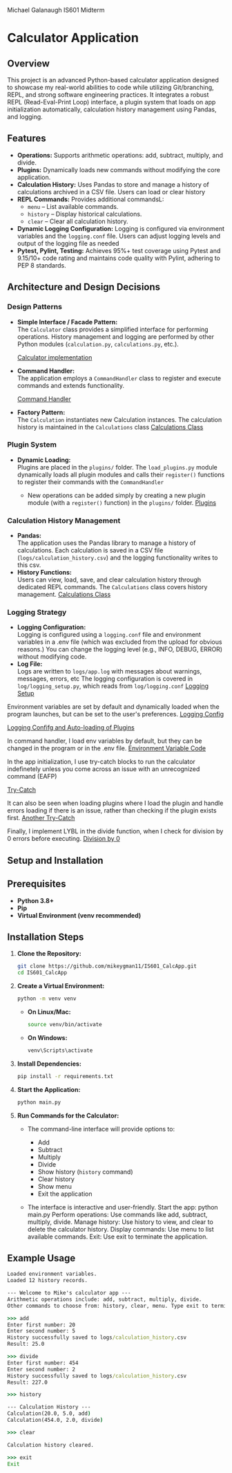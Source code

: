 Michael Galanaugh
IS601 Midterm

# Calculator Application

## Overview
This project is an advanced Python-based calculator application designed to showcase my real-world abilities to code while utilizing Git/branching, REPL, and strong software engineering practices.  It integrates a robust REPL (Read-Eval-Print Loop) interface, a plugin system that loads on app initialization automatically, calculation history management using Pandas, and logging.

## Features
- **Operations:** Supports arithmetic operations: add, subtract, multiply, and divide.
- **Plugins:** Dynamically loads new commands without modifying the core application.
- **Calculation History:** Uses Pandas to store and manage a history of calculations archived in a CSV file. Users can load or clear history
- **REPL Commands:** Provides additional commandsL:
  - `menu` – List available commands.
  - `history` – Display historical calculations.
  - `clear` – Clear all calculation history.
- **Dynamic Logging Configuration:** Logging is configured via environment variables and the `logging.conf` file. Users can adjust logging levels and output of the logging file as needed
- **Pytest, Pylint, Testing:** Achieves 95%+ test coverage using Pytest and 9.15/10+ code rating and maintains code quality with Pylint, adhering to PEP 8 standards.

## Architecture and Design Decisions

### Design Patterns
- **Simple Interface / Facade Pattern:**  
  The `Calculator` class provides a simplified interface for performing operations. History management and logging are performed by other Python modules (`calculation.py`, `calculations.py`, etc.).

  [Calculator implementation](https://github.com/mikeygman11/IS601_Midterm/tree/master/calculator)

- **Command Handler:**  
  The application employs a `CommandHandler` class to register and execute commands and extends functionality.

  [Command Handler](https://github.com/mikeygman11/IS601_Midterm/blob/master/app/__init__.py)
  
- **Factory Pattern:**  
  The `Calculation` instantiates new Calculation instances.
  The calculation history is maintained in the `Calculations` class
  [Calculations Class](https://github.com/mikeygman11/IS601_Midterm/blob/master/calculator/calculations.py)

### Plugin System
- **Dynamic Loading:**  
  Plugins are placed in the `plugins/` folder. The `load_plugins.py` module dynamically loads all plugin modules and calls their `register()` functions to register their commands with the `CommandHandler`

  - New operations can be added simply by creating a new plugin module (with a `register()` function) in the `plugins/` folder.
  [Plugins](https://github.com/mikeygman11/IS601_Midterm/tree/master/plugins)

### Calculation History Management
- **Pandas:**  
  The application uses the Pandas library to manage a history of calculations. Each calculation is saved in a CSV file (`logs/calculation_history.csv`) and the logging functionality writes to this csv.  
- **History Functions:**  
  Users can view, load, save, and clear calculation history through dedicated REPL commands. The `Calculations` class covers history management.
  [Calculations Class](https://github.com/mikeygman11/IS601_Midterm/blob/master/calculator/calculations.py)

### Logging Strategy
- **Logging Configuration:**  
  Logging is configured using a `logging.conf` file and environment variables in a .env file (which was excluded from the upload for obvious reasons.) You can change the logging level (e.g., INFO, DEBUG, ERROR) without modifying code.
- **Log File:**  
  Logs are written to `logs/app.log` with messages about warnings, messages, errors, etc
  The logging configuration is covered in `log/logging_setup.py`, which reads from `log/logging.conf`
  [Logging Setup](https://github.com/mikeygman11/IS601_Midterm/blob/master/log/logging_setup.py)

Environment variables are set by default and dynamically loaded when the program launches, but can be set to the user's preferences.
[Logging Config](https://github.com/mikeygman11/IS601_Midterm/blob/master/log/logging.conf)

[Logging Confifg and Auto-loading of Plugins](https://github.com/mikeygman11/IS601_Midterm/blob/master/plugins/load_plugins.py)

In command handler, I load env variables by default, but they can be changed in the program or in the .env file. 
[Environment Variable Code](https://github.com/mikeygman11/IS601_Midterm/blob/master/app/command_handler.py)

In the app initialization, I use try-catch blocks to run the calculator indefinetely unless you come across an issue with an unrecognized command (EAFP)

[Try-Catch](https://github.com/mikeygman11/IS601_Midterm/blob/master/app/__init__.py)

It can also be seen when loading plugins where I load the plugin and handle errors loading if there is an issue, rather than checking if the plugin exists first.
[Another Try-Catch](https://github.com/mikeygman11/IS601_Midterm/blob/master/app/__init__.py)

Finally, I implement LYBL in the divide function, when I check for division by 0 errors before executing.
[Division by 0](https://github.com/mikeygman11/IS601_Midterm/blob/master/plugins/divide_plugin.py)


## Setup and Installation


## Prerequisites
- **Python 3.8+**  
- **Pip**  
- **Virtual Environment (venv recommended)**  

## Installation Steps

1. **Clone the Repository:**
   ```bash
   git clone https://github.com/mikeygman11/IS601_CalcApp.git
   cd IS601_CalcApp
   ```

2. **Create a Virtual Environment:**
   ```bash
   python -m venv venv
   ```

   - **On Linux/Mac:**
     ```bash
     source venv/bin/activate
     ```

   - **On Windows:**
     ```bash
     venv\Scripts\activate
     ```

3. **Install Dependencies:**
   ```bash
   pip install -r requirements.txt
   ```

4. **Start the Application:**
   ```bash
   python main.py
   ```

5. **Run Commands for the Calculator:**
   - The command-line interface will provide options to:
     - Add
     - Subtract
     - Multiply
     - Divide
     - Show history (`history` command)
     - Clear history
     - Show menu
     - Exit the application  

   - The interface is interactive and user-friendly.
Start the app: python main.py
Perform operations: Use commands like add, subtract, multiply, divide.
Manage history: Use history to view, and clear to delete the calculator history.
Display commands: Use menu to list available commands.
Exit: Use exit to terminate the application.
## Example Usage

```cmd
Loaded environment variables.
Loaded 12 history records.

--- Welcome to Mike's calculator app ---
Arithmetic operations include: add, subtract, multiply, divide.
Other commands to choose from: history, clear, menu. Type exit to terminate the application

>>> add
Enter first number: 20
Enter second number: 5
History successfully saved to logs/calculation_history.csv
Result: 25.0

>>> divide
Enter first number: 454
Enter second number: 2
History successfully saved to logs/calculation_history.csv
Result: 227.0

>>> history

--- Calculation History ---
Calculation(20.0, 5.0, add)
Calculation(454.0, 2.0, divide)

>>> clear

Calculation history cleared.

>>> exit
Exit
```
